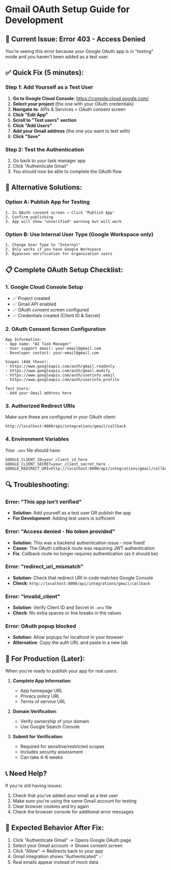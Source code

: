 # Gmail OAuth Setup Guide for Development

## 🚨 **Current Issue: Error 403 - Access Denied**

You're seeing this error because your Google OAuth app is in "testing" mode and you haven't been added as a test user.

## ✅ **Quick Fix (5 minutes):**

### Step 1: Add Yourself as a Test User

1. **Go to Google Cloud Console**: https://console.cloud.google.com/
2. **Select your project** (the one with your OAuth credentials)
3. **Navigate to**: APIs & Services > OAuth consent screen
4. **Click "Edit App"**
5. **Scroll to "Test users" section**
6. **Click "Add Users"**
7. **Add your Gmail address** (the one you want to test with)
8. **Click "Save"**

### Step 2: Test the Authentication

1. Go back to your task manager app
2. Click "Authenticate Gmail"
3. You should now be able to complete the OAuth flow

## 🔧 **Alternative Solutions:**

### Option A: Publish App for Testing
```
1. In OAuth consent screen → Click "Publish App"
2. Confirm publishing
3. App will show "unverified" warning but will work
```

### Option B: Use Internal User Type (Google Workspace only)
```
1. Change User Type to "Internal"
2. Only works if you have Google Workspace
3. Bypasses verification for organization users
```

## 📋 **Complete OAuth Setup Checklist:**

### 1. Google Cloud Console Setup
- ✅ Project created
- ✅ Gmail API enabled
- ✅ OAuth consent screen configured
- ✅ Credentials created (Client ID & Secret)

### 2. OAuth Consent Screen Configuration
```
App Information:
- App name: "AI Task Manager"
- User support email: your-email@gmail.com
- Developer contact: your-email@gmail.com

Scopes (Add these):
- https://www.googleapis.com/auth/gmail.readonly
- https://www.googleapis.com/auth/gmail.modify
- https://www.googleapis.com/auth/userinfo.email
- https://www.googleapis.com/auth/userinfo.profile

Test Users:
- Add your Gmail address here
```

### 3. Authorized Redirect URIs
Make sure these are configured in your OAuth client:
```
http://localhost:8000/api/integrations/gmail/callback
```

### 4. Environment Variables
Your `.env` file should have:
```
GOOGLE_CLIENT_ID=your_client_id_here
GOOGLE_CLIENT_SECRET=your_client_secret_here
GOOGLE_REDIRECT_URI=http://localhost:8000/api/integrations/gmail/callback
```

## 🔍 **Troubleshooting:**

### Error: "This app isn't verified"
- **Solution**: Add yourself as a test user OR publish the app
- **For Development**: Adding test users is sufficient

### Error: "Access denied - No token provided"
- **Solution**: This was a backend authentication issue - now fixed!
- **Cause**: The OAuth callback route was requiring JWT authentication
- **Fix**: Callback route no longer requires authentication (as it should be)

### Error: "redirect_uri_mismatch"
- **Solution**: Check that redirect URI in code matches Google Console
- **Check**: `http://localhost:8000/api/integrations/gmail/callback`

### Error: "invalid_client"
- **Solution**: Verify Client ID and Secret in `.env` file
- **Check**: No extra spaces or line breaks in the values

### Error: OAuth popup blocked
- **Solution**: Allow popups for localhost in your browser
- **Alternative**: Copy the auth URL and paste in a new tab

## 🚀 **For Production (Later):**

When you're ready to publish your app for real users:

1. **Complete App Information**:
   - App homepage URL
   - Privacy policy URL
   - Terms of service URL

2. **Domain Verification**:
   - Verify ownership of your domain
   - Use Google Search Console

3. **Submit for Verification**:
   - Required for sensitive/restricted scopes
   - Includes security assessment
   - Can take 4-6 weeks

## 📞 **Need Help?**

If you're still having issues:
1. Check that you've added your email as a test user
2. Make sure you're using the same Gmail account for testing
3. Clear browser cookies and try again
4. Check the browser console for additional error messages

## 🎯 **Expected Behavior After Fix:**

1. Click "Authenticate Gmail" → Opens Google OAuth page
2. Select your Gmail account → Shows consent screen
3. Click "Allow" → Redirects back to your app
4. Gmail integration shows "Authenticated" ✅
5. Real emails appear instead of mock data 